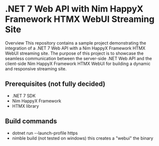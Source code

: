 # .NET 7 Web API with Nim HappyX Framework HTMX WebUI Streaming Site
Overview
This repository contains a sample project demonstrating the integration of a .NET 7 Web API with a Nim HappyX Framework HTMX WebUI streaming site. The purpose of this project is to showcase the seamless communication between the server-side .NET Web API and the client-side Nim HappyX Framework HTMX WebUI for building a dynamic and responsive streaming site.


## Prerequisites (not fully decided)
* .NET 7 SDK
* Nim HappyX Framework
* HTMX library 


## Build commands
* dotnet run --launch-profile https
* nimble build (not tested on windows) this creates a "webui" the binary

